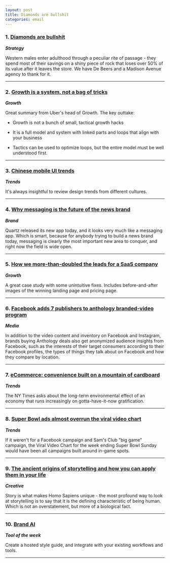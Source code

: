 ```yaml
---
layout: post
title: Diamonds are bullshit
categories: email
---
```


### 1. [Diamonds are bullshit][diamondsbs]
_<strong>Strategy</strong>_

Western males enter adulthood through a peculiar rite of passage - they spend most of their savings on a shiny piece of rock that loses over 50% of its value after it leaves the store. We have De Beers and a Madison Avenue agency to thank for it.

[diamondsbs]:http://priceonomics.com/post/45768546804/diamonds-are-bullshit

***

### 2. [Growth is a system, not a bag of tricks][growthsystem]
_<strong>Growth</strong>_

Great summary from Uber's head of Growth. The key outtake:

* Growth is not a bunch of small, tactical growth hacks

* It is a full model and system with linked parts and loops that align with your business

* Tactics can be used to optimize loops, but the entire model must be well understood first.

[growthsystem]:http://us5.campaign-archive2.com/?u=96c185f15d9646d8014b765b7&id=dd915d3a72&e=591bf9b918

***

### 3. [Chinese mobile UI trends][chineseui]
_<strong>Trends</strong>_

It's always insightful to review design trends from different cultures.

[chineseui]:http://dangrover.com/blog/2016/01/31/more-chinese-mobile-ui-trends.html

***

### 4. [Why messaging is the future of the news brand][newsbrand]
_<strong>Brand</strong>_

Quartz released its new app today, and it looks very much like a messaging app. Which is smart, because for anybody trying to build a news brand today, messaging is clearly the most important new area to conquer, and right now the field is wide open.

[newsbrand]:http://venturebeat.com/2016/02/11/google-self-driving-car-effort-expands-hiring-posts-manufacturing-jobs/

***

### 5. [How we more-than-doubled the leads for a SaaS company][saasconversion]
_<strong>Growth</strong>_

A great case study with some unintuitive fixes. Includes before-and-after images of the winning landing page and pricing page.

[saasconversion]:http://www.conversion-rate-experts.com/earth-class-mail-case-study

***

### 6. [Facebook adds 7 publishers to anthology branded-video program][fbanthology]
_<strong>Media</strong>_

In addition to the video content and inventory on Facebook and Instagram, brands buying Anthology deals also get anonymized audience insights from Facebook, such as the interests of their target consumers according to their Facebook profiles, the types of things they talk about on Facebook and how they compare by location.

[fbanthology]:http://adage.com/article/digital/facebook-adds-7-pubs-anthology-branded-video-program/302678/

***

### 7. [eCommerce: convenience built on a mountain of cardboard][ecombox]
_<strong>Trends</strong>_

The NY Times asks about the long-term environmental effect of an economy that runs increasingly on gotta-have-it-now gratification.

[ecombox]:http://www.nytimes.com/2016/02/16/science/recycling-cardboard-online-shopping-environment.html

***

### 8. [Super Bowl ads almost overrun the viral video chart][superbowlad]
_<strong>Trends</strong>_

If it weren't for a Facebook campaign and Sam's Club "big game" campaign, the Viral Video Chart for the week ending Super Bowl Sunday would have been all campaigns built around in-game spots.

[superbowlad]:http://adage.com/article/the-viral-video-chart/viral-video-chart-2-9-16/302621/

***

### 9. [The ancient origins of storytelling and how you can apply them in your life][story]
_<strong>Creative</strong>_

Story is what makes Homo Sapiens unique - the most profound way to look at storytelling is to say that it is the defining characteristic of being human. Which is not an overstatement, but more of a biological fact.

[story]:https://medium.com/evergreen-business-weekly/the-ancient-origins-of-storytelling-and-how-you-can-apply-them-in-your-life-4bad396652f1#.ek6m8wm6s

***

### 10. [Brand AI][brandai]
_<strong>Tool of the week</strong>_

Create a hosted style guide, and integrate with your existing workflows and tools.

[brandai]:https://brand.ai/

***
